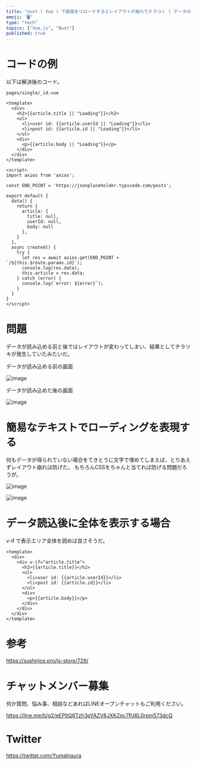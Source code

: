```yaml
---
title: "nuxt ( Vue ) で画面をリロードするとレイアウトが崩れてチラつく ( データのローディング中をテキストで表現する )"
emoji: "🖥"
type: "tech"
topics: ["Vue.js", "Nuxt"]
published: true
---
```


# コードの例

以下は解決後のコード。


`pages/single/_id.vue`

```vue
<template>
  <div>
    <h2>{{article.title || "Loading"}}</h2>
    <ul>
      <li>user id: {{article.userId || "Loading"}}</li>
      <li>post id: {{article.id || "Loading"}}</li>
    </ul>
    <div>
      <p>{{article.body || "Loading"}}</p>
    </div>
  </div>
</template>

<script>
import axios from 'axios';

const END_POINT = 'https://jsonplaceholder.typicode.com/posts';

export default {
  data() {
    return {
      article: {
        title: null,
        userId: null,
        body: null
      },
    }
  },
  async created() {
    try {
      let res = await axios.get(END_POINT + `/${this.$route.params.id}`);
      console.log(res.data);
      this.article = res.data;
    } catch (error) {
      console.log(`error: ${error}`);
    }
  }
}
</script>
```

# 問題

データが読み込める前と後ではレイアウトが変わってしまい、結果としてチラツキが発生していたみたいだ。


データが読み込める前の画面

![image](https://user-images.githubusercontent.com/13635059/193409975-011d7c20-7b73-40cb-99c4-94d6d411f1b8.png)

データが読み込めた後の画面

![image](https://user-images.githubusercontent.com/13635059/193409976-3b46e061-7c43-4ce9-ac3b-8db38b914b12.png)


# 簡易なテキストでローディングを表現する

何もデータが得られていない場合をてきとうに文字で埋めてしまえば、とりあえずレイアウト崩れは防げた。
もちろんCSSをちゃんと当てれば防げる問題だろうが。

![image](https://user-images.githubusercontent.com/13635059/193409979-9bcee366-60d1-4885-a69c-e4139cd5badf.png)

![image](https://user-images.githubusercontent.com/13635059/193409976-3b46e061-7c43-4ce9-ac3b-8db38b914b12.png)

# データ読込後に全体を表示する場合

v-if で表示エリア全体を囲めば良さそうだ。

```vue
<template>
  <div>
    <div v-if="article.title">
      <h2>{{article.title}}</h2>
      <ul>
        <li>user id: {{article.userId}}</li>
        <li>post id: {{article.id}}</li>
      </ul>
      <div>
        <p>{{article.body}}</p>
      </div>
    </div>
  </div>
</template>

```

# 参考

https://sushirice.pro/js-store/729/

# チャットメンバー募集


何か質問、悩み事、相談などあればLINEオープンチャットもご利用ください。

https://line.me/ti/g2/eEPltQ6Tzh3pYAZV8JXKZqc7PJ6L0rpm573dcQ


# Twitter

https://twitter.com/YumaInaura

